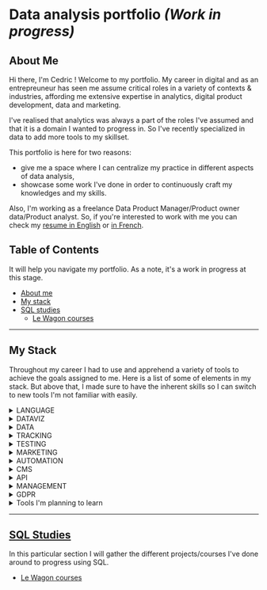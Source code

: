 # Data analysis portfolio *(Work in progress)*

## About Me ##

Hi there, I'm Cedric ! Welcome to my portfolio. My career in digital and as an entrepreuneur has seen me assume critical roles in a variety of contexts & industries, affording me extensive expertise in analytics, digital product development, data and marketing. 

I've realised that analytics was always a part of the roles I've assumed and that it is a domain I wanted to progress in. So I've recently specialized in data to add more tools to my skillset. 

This portfolio is here for two reasons: 
- give me a space where I can centralize my practice in different aspects of data analysis,
- showcase some work I've done in order to continuously craft my knowledges and my skills.

Also, I'm working as a freelance Data Product Manager/Product owner data/Product analyst. So, if you're interested to work with me you can check my [resume in English](https://github.com/Cedric-Delanchy/data-analysis-portfolio/blob/main/Resume_Cedric-Delanchy_EN.pdf) or [in French](https://github.com/Cedric-Delanchy/data-analysis-portfolio/blob/main/CV-Cedric_Delanchy.pdf).

## Table of Contents ##

It will help you navigate my portfolio. As a note, it's a work in progress at this stage. 

- [About me](#about-me)
- [My stack](#my-stack)
- [SQL studies](#sql-studies)
  - [Le Wagon courses](https://github.com/Cedric-Delanchy/sql-studies-portfolio/tree/main/le-wagon-sql)

---

## My Stack ##

Throughout my career I had to use and apprehend a variety of tools to achieve the goals assigned to me. Here is a list of some of elements in my stack. But above that, I made sure to have the inherent skills so I can switch to new tools I'm not familiar with easily. 

<details>
  <summary> LANGUAGE </summary>

- SQL (advanced)
- Python (beginner)
- Python (ML) (beginner)
</details>

<details>
   <summary> DATAVIZ </summary>

- Metabase (advanced)
- Power BI (advanced)
- Looker (advanced)
</details>

<details>
   <summary> DATA </summary>

- DBT
- Fivetran
- Census (beginner)
- Bigquery
- MongoDB
</details>

<details>
   <summary> TRACKING </summary>

- GTM (intermediate)
- Segment (advanced)
- Mixpanel
- June.so
- GA4
</details>

<details>
   <summary> TESTING </summary>

- Hotjar
</details>

<details>
   <summary> MARKETING </summary>

- Mailjet
- Canva
- Customer.io
- Klaviyo
- Taguchi
- Canny.io
</details>

<details>
  <summary> AUTOMATION </summary>

- Make
- Zapier
</details>

<details>
   <summary> CMS </summary>

- Shopify
- Prismic
- Strapi
- Jahia
- Wordpress
</details>

<details>
   <summary> API </summary>

</details>

<details>
   <summary> MANAGEMENT </summary>

- Clickup
- Notion
- Redmine
- Trello
</details>

<details>
  <summary> GDPR </summary>
<br>
- Cookiebot
</details>

<details>
   <summary> Tools I'm planning to learn </summary>

- Retool
- Addingwell
- Rudderstack
- SQLMesh
- N8N
</details>

---

## [SQL Studies](https://github.com/Cedric-Delanchy/sql-studies-portfolio) ##

In this particular section I will gather the different projects/courses I've done around to progress using SQL. 

- [Le Wagon courses](https://github.com/Cedric-Delanchy/sql-studies-portfolio/tree/main/le-wagon-sql)
